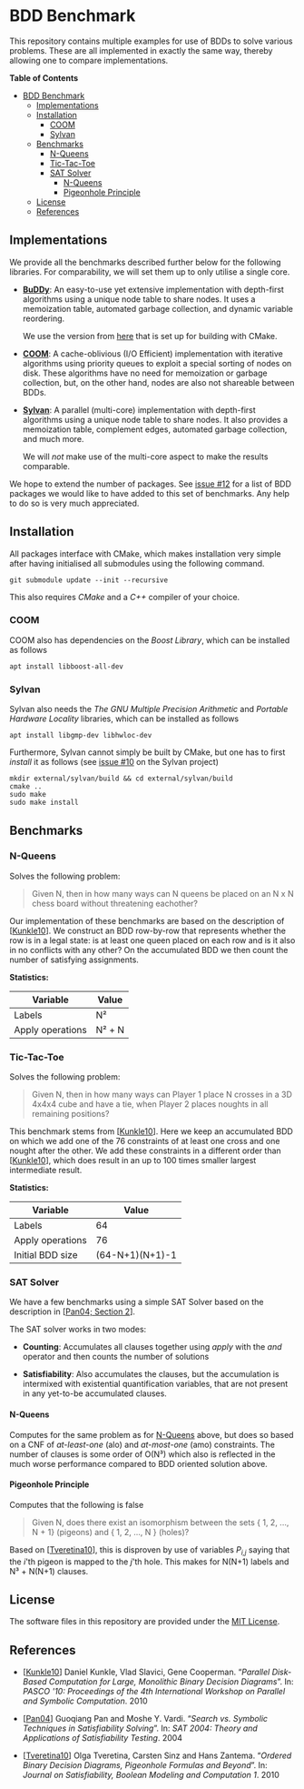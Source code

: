 # BDD Benchmark
This repository contains multiple examples for use of BDDs to solve various
problems. These are all implemented in exactly the same way, thereby allowing
one to compare implementations.

<!-- markdown-toc start - Don't edit this section. Run M-x markdown-toc-refresh-toc -->
**Table of Contents**

- [BDD Benchmark](#bdd-benchmark)
    - [Implementations](#implementations)
    - [Installation](#installation)
        - [COOM](#coom)
        - [Sylvan](#sylvan)
    - [Benchmarks](#benchmarks)
        - [N-Queens](#n-queens)
        - [Tic-Tac-Toe](#tic-tac-toe)
        - [SAT Solver](#sat-solver)
            - [N-Queens](#n-queens-1)
            - [Pigeonhole Principle](#pigeonhole-principle)
    - [License](#license)
    - [References](#references)

<!-- markdown-toc end -->

## Implementations
We provide all the benchmarks described further below for the following
libraries. For comparability, we will set them up to only utilise a single core.


- [**BuDDy**](http://vlsicad.eecs.umich.edu/BK/Slots/cache/www.itu.dk/research/buddy/):
  An easy-to-use yet extensive implementation with depth-first algorithms using
  a unique node table to share nodes. It uses a memoization table, automated
  garbage collection, and dynamic variable reordering.

  We use the version from [here](https://github.com/jgcoded/BuDDy) that is set
  up for building with CMake.


- [**COOM**](https://github.com/ssoelvsten/coom):
  A cache-oblivious (I/O Efficient) implementation with iterative algorithms
  using priority queues to exploit a special sorting of nodes on disk. These
  algorithms have no need for memoization or garbage collection, but, on the
  other hand, nodes are also not shareable between BDDs.
  

- [**Sylvan**](https://github.com/trolando/sylvan):
  A parallel (multi-core) implementation with depth-first algorithms using a
  unique node table to share nodes. It also provides a memoization table,
  complement edges, automated garbage collection, and much more.
  
  We will _not_ make use of the multi-core aspect to make the results
  comparable.

We hope to extend the number of packages. See
[issue #12](https://github.com/SSoelvsten/bdd-benchmark/issues/12) for a list
of BDD packages we would like to have added to this set of benchmarks. Any
help to do so is very much appreciated.


## Installation
All packages interface with CMake, which makes installation very simple after
having initialised all submodules using the following command.

```
git submodule update --init --recursive
```

This also requires _CMake_ and a _C++_ compiler of your choice.

### COOM
COOM also has dependencies on the _Boost Library_, which can be installed as follows
```
apt install libboost-all-dev
```

### Sylvan
Sylvan also needs the _The GNU Multiple Precision Arithmetic_ and _Portable
Hardware Locality_ libraries, which can be installed as follows
```
apt install libgmp-dev libhwloc-dev
```

Furthermore, Sylvan cannot simply be built by CMake, but one has to first
_install_ it as follows (see [issue #10](https://github.com/trolando/sylvan/issues/10)
on the Sylvan project)
```
mkdir external/sylvan/build && cd external/sylvan/build
cmake ..
sudo make
sudo make install
```

## Benchmarks

### N-Queens
Solves the following problem:

> Given N, then in how many ways can N queens be placed on an N x N chess board
> without threatening eachother?

Our implementation of these benchmarks are based on the description of
[[Kunkle10](#references)]. We construct an BDD row-by-row that represents
whether the row is in a legal state: is at least one queen placed on each row
and is it also in no conflicts with any other? On the accumulated BDD we then
count the number of satisfying assignments.

**Statistics:**

| Variable         | Value  |
|------------------|--------|
| Labels           | N²     |
| Apply operations | N² + N |


### Tic-Tac-Toe
Solves the following problem:

> Given N, then in how many ways can Player 1 place N crosses in a 3D 4x4x4 cube
> and have a tie, when Player 2 places noughts in all remaining positions?

This benchmark stems from [[Kunkle10](#references)]. Here we keep an accumulated
BDD on which we add one of the 76 constraints of at least one cross and one
nought after the other. We add these constraints in a different order than
[[Kunkle10](#references)], which does result in an up to 100 times smaller largest
intermediate result.

**Statistics:**

| Variable          |           Value |
|-------------------|-----------------|
| Labels            |              64 |
| Apply operations  |              76 |
| Initial BDD size  | (64-N+1)(N+1)-1 |


### SAT Solver
We have a few benchmarks using a simple SAT Solver based on the description in
[[Pan04; Section 2](#references)]. 

The SAT solver works in two modes:

- **Counting**:
  Accumulates all clauses together using _apply_ with the _and_ operator and
  then counts the number of solutions

- **Satisfiability**:
  Also accumulates the clauses, but the accumulation is intermixed with
  existential quantification variables, that are not present in any yet-to-be
  accumulated clauses.


#### N-Queens
Computes for the same problem as for [N-Queens](#n-queens) above, but does so
based on a CNF of _at-least-one_ (alo) and _at-most-one_ (amo) constraints.
The number of clauses is some order of O(N³) which also is reflected in the
much worse performance compared to BDD oriented solution above.


#### Pigeonhole Principle
Computes that the following is false

> Given N, does there exist an isomorphism between the sets { 1, 2, ..., N + 1}
> (pigeons) and { 1, 2, ..., N } (holes)?

Based on [[Tveretina10](#references)], this is disproven by use of variables
_P<sub>i,j</sub>_ saying that the _i_'th pigeon is mapped to the _j_'th hole.
This makes for N(N+1) labels and N³ + N(N+1) clauses.


## License
The software files in this repository are provided under the
[MIT License](/LICENSE.md).


## References

- [[Kunkle10](https://dl.acm.org/doi/abs/10.1145/1837210.1837222)] Daniel
  Kunkle, Vlad Slavici, Gene Cooperman. “_Parallel Disk-Based Computation for
  Large, Monolithic Binary Decision Diagrams_”. In: _PASCO '10: Proceedings of
  the 4th International Workshop on Parallel and Symbolic Computation_. 2010

- [[Pan04](https://link.springer.com/chapter/10.1007/11527695_19)] Guoqiang
  Pan and Moshe Y. Vardi. “_Search vs. Symbolic Techniques in Satisfiability
  Solving_”. In: _SAT 2004: Theory and Applications of Satisfiability Testing_.
  2004

- [[Tveretina10](https://dl.acm.org/doi/abs/10.1145/1837210.1837222)] Olga
  Tveretina, Carsten Sinz and Hans Zantema. “_Ordered Binary Decision Diagrams,
  Pigeonhole Formulas and Beyond_”. In: _Journal on Satisfiability, Boolean
  Modeling and Computation 1_. 2010
